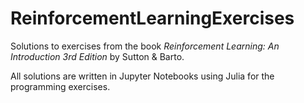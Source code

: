 # ReinforcementLearningExercises

Solutions to exercises from the book *Reinforcement Learning: An Introduction 3rd Edition* by Sutton & Barto.

All solutions are written in Jupyter Notebooks using Julia for the programming exercises.
